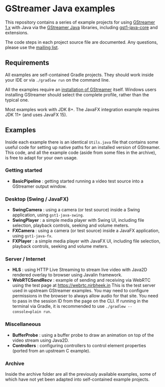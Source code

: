 GStreamer Java examples
=======================

This repository contains a series of example projects for using
[GStreamer 1.x][gstreamer] with Java via the [GStreamer Java][gstreamer-java]
libraries, including [gst1-java-core][gst1-core] and extensions.

The code steps in each project source file are documented. Any questions, please
use the [mailing list][gstreamer-java-group].

## Requirements

All examples are self-contained Gradle projects. They should work inside your IDE
or via `./gradlew run` on the command line.

All the examples require an [installation of GStreamer][gstreamer-download] itself.
Windows users installing GStreamer should select the complete profile, rather than
the typical one.

Most examples work with JDK 8+. The JavaFX integration example requires JDK 11+
(and uses JavaFX 15).

## Examples

Inside each example there is an identical `Utils.java` file that contains some
useful code for setting up native paths for an installed version of GStreamer.
This code, and all the example code (aside from some files in the archive), is
free to adapt for your own usage.

### Getting started

- **BasicPipeline** : getting started running a video test source into a GStreamer
output window.

### Desktop (Swing / JavaFX)

- **SwingCamera** : using a camera (or test source) inside a Swing application,
using `gst1-java-swing`.
- **SwingPlayer** : a simple media player with Swing UI, including file selection,
playback controls, seeking and volume meters.
- **FXCamera** : using a camera (or test source) inside a JavaFX application,
using `gst1-java-fx`.
- **FXPlayer** : a simple media player with JavaFX UI, including file selection,
playback controls, seeking and volume meters.

### Server / Internet

- **HLS** : using HTTP Live Streaming to stream live video with Java2D rendered
overlay to browser using Javalin framework.
- **WebRTCSendRecv** : example of sending and receiving via WebRTC using the test
page at https://webrtc.nirbheek.in This is the test server used in upstream
GStreamer examples. You may need to configure permissions in the browser to
always allow audio for that site. You need to pass in the session ID from the
page on the CLI. If running in the terminal via Gradle, it is recommended to
use `./gradlew --console=plain run`.

### Miscellaneous

- **BufferProbe** : using a buffer probe to draw an animation on top of the video
stream using Java2D.
- **Controllers** : configuring controllers to control element properties (ported
from an upstream C example).

### Archive

Inside the archive folder are all the previously available examples, some of which
have not yet been adapted into self-contained example projects.

[gstreamer]: https://gstreamer.freedesktop.org/
[gstreamer-download]: https://gstreamer.freedesktop.org/download/
[gstreamer-java]: https://github.com/gstreamer-java
[gstreamer-java-group]: https://groups.google.com/forum/#!forum/gstreamer-java
[gst1-core]: https://github.com/gstreamer-java/gst1-java-core
